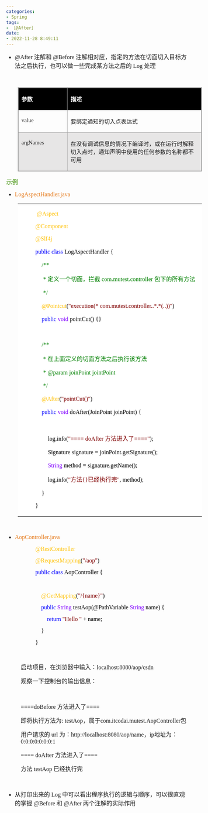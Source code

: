 ```yaml
---
categories:
- Spring
tags:
- ［@After］
date:
- 2022-11-28 8:49:11
---
```


<ul style="list-style-type:disc">
    <li><span style="font-size:12.0pt"><span style="font-family:&quot;Comic Sans MS&quot;">@After </span></span><span
            style="font-size:12.0pt"><span style="font-family:&quot;Microsoft YaHei UI&quot;">注解和</span></span><span
            style="font-size:12.0pt"><span style="font-family:&quot;Comic Sans MS&quot;"> @Before </span></span><span
            style="font-size:12.0pt"><span
                style="font-family:&quot;Microsoft YaHei UI&quot;">注解相对应，指定的方法在切面切入目标方法之后执行，也可以做一些完成某方法之后的</span></span><span
            style="font-size:12.0pt"><span style="font-family:&quot;Comic Sans MS&quot;"> Log </span></span><span
            style="font-size:12.0pt"><span style="font-family:&quot;Microsoft YaHei UI&quot;">处理</span></span></li>
</ul>
<p><span style="font-size:12.0pt"><span style="font-family:&quot;Microsoft YaHei UI&quot;"><span
                style="color:#70ad47">&nbsp;</span></span></span></p>
<table summary="" cellspacing="0"
    style="border-collapse:collapse; border-color:#a3a3a3; border-style:solid; border-width:1px; margin-left:32px"
    class=" cke_show_border">
    <tbody>
        <tr>
            <td
                style="background-color:black; border-bottom:1px solid #a3a3a3; border-left:1px solid #a3a3a3; border-right:1px solid #a3a3a3; border-top:1px solid #a3a3a3; vertical-align:top; width:1.4784in">
                <p><span style="font-size:11.5pt"><span style="font-family:&quot;Microsoft YaHei UI&quot;"><span
                                style="color:white"><strong>参数</strong></span></span></span></p>
            </td>
            <td
                style="background-color:black; border-bottom:1px solid #a3a3a3; border-left:1px solid #a3a3a3; border-right:1px solid #a3a3a3; border-top:1px solid #a3a3a3; vertical-align:top; width:5.0659in">
                <p><span style="font-size:11.5pt"><span style="font-family:&quot;Microsoft YaHei UI&quot;"><span
                                style="color:white"><strong>描述</strong></span></span></span></p>
            </td>
        </tr>
        <tr>
            <td
                style="border-bottom:1px solid #a3a3a3; border-left:1px solid #a3a3a3; border-right:1px solid #a3a3a3; border-top:1px solid #a3a3a3; vertical-align:top; width:1.4784in">
                <p><span style="font-size:11.5pt"><span style="font-family:&quot;Comic Sans MS&quot;"><span
                                style="color:#333333">value</span></span></span></p>
            </td>
            <td
                style="border-bottom:1px solid #a3a3a3; border-left:1px solid #a3a3a3; border-right:1px solid #a3a3a3; border-top:1px solid #a3a3a3; vertical-align:top; width:5.0659in">
                <p><span style="font-size:11.5pt"><span
                            style="font-family:&quot;Microsoft YaHei UI&quot;">要绑定通知的切入点表达式</span></span></p>
            </td>
        </tr>
        <tr>
            <td
                style="background-color:#e7e6e6; border-bottom:1px solid #a3a3a3; border-left:1px solid #a3a3a3; border-right:1px solid #a3a3a3; border-top:1px solid #a3a3a3; vertical-align:top; width:1.4784in">
                <p><span style="font-size:11.5pt"><span
                            style="font-family:&quot;Comic Sans MS&quot;">argNames</span></span></p>
            </td>
            <td
                style="background-color:#e7e6e6; border-bottom:1px solid #a3a3a3; border-left:1px solid #a3a3a3; border-right:1px solid #a3a3a3; border-top:1px solid #a3a3a3; vertical-align:top; width:5.1013in">
                <p><span style="font-size:11.5pt"><span
                            style="font-family:&quot;Microsoft YaHei UI&quot;">在没有调试信息的情况下编译时，或在运行时解释切入点时，通知声明中使用的任何参数的名称都不可用</span></span>
                </p>
            </td>
        </tr>
    </tbody>
</table>
<p><span style="font-size:12.0pt"><span style="font-family:&quot;Microsoft YaHei UI&quot;"><span
                style="color:#70ad47"><strong>示例</strong></span></span></span></p>
<ul>
    <li><span style="color:#e67e22;"><span style="font-size:12.0pt"><span
                    style="font-family:&quot;Microsoft YaHei UI&quot;"><strong></strong></span><span
                    style="font-family:&quot;Comic Sans MS&quot;">LogAspectHandler</span></span><span
                style="font-size:12.0pt"><span
                    style="font-family:&quot;Comic Sans MS&quot;">.java</span></span></span><br></li>
</ul>
<table summary="" cellspacing="0"
    style="border-collapse:collapse; border-color:#a3a3a3; border-style:solid; border-width:0px; margin-left:32px"
    class=" cke_show_border">
    <tbody>
        <tr>
            <td
                style="background-color:white; border-bottom:0px; border-left:0px; border-right:0px; border-top:0px; vertical-align:top; width:5.2736in">
                <p style="margin-left: 40px;"><span style="font-size:12.0pt"><span
                            style="font-family:&quot;Comic Sans MS&quot;"><span
                                style="color:#ed7d31">&nbsp;</span></span></span><span style="font-size:12.0pt"><span
                            style="font-family:&quot;Comic Sans MS&quot;"><span
                                style="color:#ffc000">@Aspect</span></span></span></p>
                <p style="margin-left: 40px;"><span style="font-size:12.0pt"><span
                            style="font-family:&quot;Comic Sans MS&quot;"><span
                                style="color:#ffc000">@Component</span></span></span></p>
                <p style="margin-left: 40px;"><span style="font-size:12.0pt"><span
                            style="font-family:&quot;Comic Sans MS&quot;"><span
                                style="color:#ffc000">@Slf4j</span></span></span></p>
                <p style="margin-left: 40px;"><span style="font-size:12.0pt"><span
                            style="font-family:&quot;Comic Sans MS&quot;"><span
                                style="color:blue">public</span></span>&nbsp;<span
                            style="font-family:&quot;Comic Sans MS&quot;"><span
                                style="color:blue">class</span></span>&nbsp;<span
                            style="font-family:&quot;Comic Sans MS&quot;"><span
                                style="color:black">LogAspectHandler</span></span>&nbsp;<span
                            style="font-family:&quot;Comic Sans MS&quot;"><span
                                style="color:black">{</span></span></span></p>
                <p style="margin-left: 40px;"><span style="font-size:12.0pt">&nbsp;&nbsp;&nbsp;&nbsp;<span
                            style="font-family:&quot;Comic Sans MS&quot;"><span
                                style="color:green">/**</span></span></span></p>
                <p style="margin-left: 40px;"><span style="font-size:12.0pt"><span
                            style="color:green">&nbsp;&nbsp;&nbsp;&nbsp;&nbsp;<span
                                style="font-family:&quot;Comic Sans MS&quot;">*</span><span
                                style="font-family:&quot;Microsoft YaHei UI&quot;">&nbsp;定义一个切面，拦截&nbsp;</span><span
                                style="font-family:&quot;Comic Sans MS&quot;">com.mutest.controller</span><span
                                style="font-family:&quot;Microsoft YaHei UI&quot;">&nbsp;包下的所有方法</span></span></span>
                </p>
                <p style="margin-left: 40px;"><span style="font-size:12.0pt"><span
                            style="color:green">&nbsp;&nbsp;&nbsp;&nbsp;&nbsp;<span
                                style="font-family:&quot;Comic Sans MS&quot;">*/</span></span></span></p>
                <p style="margin-left: 40px;"><span style="font-size:12.0pt">&nbsp;&nbsp;&nbsp;&nbsp;<span
                            style="font-family:&quot;Comic Sans MS&quot;"><span
                                style="color:#ffc000">@Pointcut</span></span><span
                            style="font-family:&quot;Comic Sans MS&quot;"><span style="color:black">(</span></span><span
                            style="font-family:&quot;Comic Sans MS&quot;"><span
                                style="color:maroon">"execution(*</span></span>&nbsp;<span
                            style="font-family:&quot;Comic Sans MS&quot;"><span
                                style="color:maroon">com.mutest.controller..*.*(..))"</span></span><span
                            style="font-family:&quot;Comic Sans MS&quot;"><span
                                style="color:black">)</span></span></span></p>
                <p style="margin-left: 40px;"><span style="font-size:12.0pt">&nbsp;&nbsp;&nbsp;&nbsp;<span
                            style="font-family:&quot;Comic Sans MS&quot;"><span
                                style="color:blue">public</span></span>&nbsp;<span
                            style="font-family:&quot;Comic Sans MS&quot;"><span
                                style="color:#8000ff">void</span></span>&nbsp;<span
                            style="font-family:&quot;Comic Sans MS&quot;"><span
                                style="color:black">pointCut()</span></span>&nbsp;<span
                            style="font-family:&quot;Comic Sans MS&quot;"><span
                                style="color:black">{}</span></span></span></p>
                <p style="margin-left: 40px;"><span style="font-size:12.0pt"><span
                            style="font-family:&quot;Comic Sans MS&quot;">&nbsp;</span></span></p>
                <p style="margin-left: 40px;"><span style="font-size:12.0pt">&nbsp;&nbsp;&nbsp;&nbsp;<span
                            style="font-family:&quot;Comic Sans MS&quot;"><span
                                style="color:green">/**</span></span></span></p>
                <p style="margin-left: 40px;"><span style="font-size:12.0pt"><span
                            style="color:green">&nbsp;&nbsp;&nbsp;&nbsp;&nbsp;<span
                                style="font-family:&quot;Comic Sans MS&quot;">*</span><span
                                style="font-family:&quot;Microsoft YaHei UI&quot;">&nbsp;在上面定义的切面方法之后执行该方法</span></span></span>
                </p>
                <p style="margin-left: 40px;"><span style="font-size:12.0pt"><span
                            style="color:green">&nbsp;&nbsp;&nbsp;&nbsp;&nbsp;<span
                                style="font-family:&quot;Comic Sans MS&quot;">*</span>&nbsp;<span
                                style="font-family:&quot;Comic Sans MS&quot;">@param</span>&nbsp;<span
                                style="font-family:&quot;Comic Sans MS&quot;">joinPoint</span>&nbsp;<span
                                style="font-family:&quot;Comic Sans MS&quot;">jointPoint</span></span></span></p>
                <p style="margin-left: 40px;"><span style="font-size:12.0pt"><span
                            style="color:green">&nbsp;&nbsp;&nbsp;&nbsp;&nbsp;<span
                                style="font-family:&quot;Comic Sans MS&quot;">*/</span></span></span></p>
                <p style="margin-left: 40px;"><span style="font-size:12.0pt">&nbsp;&nbsp;&nbsp;&nbsp;<span
                            style="font-family:&quot;Comic Sans MS&quot;"><span
                                style="color:#ffc000">@After</span></span><span
                            style="font-family:&quot;Comic Sans MS&quot;"><span style="color:black">(</span></span><span
                            style="font-family:&quot;Comic Sans MS&quot;"><span
                                style="color:maroon">"pointCut()"</span></span><span
                            style="font-family:&quot;Comic Sans MS&quot;"><span
                                style="color:black">)</span></span></span></p>
                <p style="margin-left: 40px;"><span style="font-size:12.0pt">&nbsp;&nbsp;&nbsp;&nbsp;<span
                            style="font-family:&quot;Comic Sans MS&quot;"><span
                                style="color:blue">public</span></span>&nbsp;<span
                            style="font-family:&quot;Comic Sans MS&quot;"><span
                                style="color:#8000ff">void</span></span>&nbsp;<span
                            style="font-family:&quot;Comic Sans MS&quot;"><span
                                style="color:black">doAfter(JoinPoint</span></span>&nbsp;<span
                            style="font-family:&quot;Comic Sans MS&quot;"><span
                                style="color:black">joinPoint)</span></span>&nbsp;<span
                            style="font-family:&quot;Comic Sans MS&quot;"><span
                                style="color:black">{</span></span></span></p>
                <p style="margin-left: 40px;"><span style="font-size:12.0pt"><span
                            style="font-family:&quot;Comic Sans MS&quot;">&nbsp;</span></span></p>
                <p style="margin-left: 40px;"><span
                        style="font-size:12.0pt">&nbsp;&nbsp;&nbsp;&nbsp;&nbsp;&nbsp;&nbsp;&nbsp;<span
                            style="font-family:&quot;Comic Sans MS&quot;"><span
                                style="color:black">log.info(</span></span><span
                            style="font-family:&quot;Comic Sans MS&quot;"><span
                                style="color:maroon">"====</span></span>&nbsp;<span
                            style="font-family:&quot;Comic Sans MS&quot;"><span
                                style="color:maroon">doAfter</span></span><span
                            style="font-family:&quot;Microsoft YaHei UI&quot;"><span
                                style="color:maroon">&nbsp;方法进入了</span></span><span
                            style="font-family:&quot;Comic Sans MS&quot;"><span
                                style="color:maroon">===="</span></span><span
                            style="font-family:&quot;Comic Sans MS&quot;"><span
                                style="color:black">);</span></span></span></p>
                <p style="margin-left: 40px;"><span style="font-size:12.0pt"><span
                            style="color:black">&nbsp;&nbsp;&nbsp;&nbsp;&nbsp;&nbsp;&nbsp;&nbsp;<span
                                style="font-family:&quot;Comic Sans MS&quot;">Signature</span>&nbsp;<span
                                style="font-family:&quot;Comic Sans MS&quot;">signature</span>&nbsp;<span
                                style="font-family:&quot;Comic Sans MS&quot;">=</span>&nbsp;<span
                                style="font-family:&quot;Comic Sans MS&quot;">joinPoint.getSignature();</span></span></span>
                </p>
                <p style="margin-left: 40px;"><span
                        style="font-size:12.0pt">&nbsp;&nbsp;&nbsp;&nbsp;&nbsp;&nbsp;&nbsp;&nbsp;<span
                            style="font-family:&quot;Comic Sans MS&quot;"><span
                                style="color:#8000ff">String</span></span>&nbsp;<span
                            style="font-family:&quot;Comic Sans MS&quot;"><span
                                style="color:black">method</span></span>&nbsp;<span
                            style="font-family:&quot;Comic Sans MS&quot;"><span
                                style="color:black">=</span></span>&nbsp;<span
                            style="font-family:&quot;Comic Sans MS&quot;"><span
                                style="color:black">signature.getName();</span></span></span></p>
                <p style="margin-left: 40px;"><span
                        style="font-size:12.0pt">&nbsp;&nbsp;&nbsp;&nbsp;&nbsp;&nbsp;&nbsp;&nbsp;<span
                            style="font-family:&quot;Comic Sans MS&quot;"><span
                                style="color:black">log.info(</span></span><span
                            style="font-family:&quot;Comic Sans MS&quot;"><span
                                style="color:maroon">"</span></span><span
                            style="font-family:&quot;Microsoft YaHei UI&quot;"><span
                                style="color:maroon">方法</span></span><span
                            style="font-family:&quot;Comic Sans MS&quot;"><span
                                style="color:maroon">{}</span></span><span
                            style="font-family:&quot;Microsoft YaHei UI&quot;"><span
                                style="color:maroon">已经执行完</span></span><span
                            style="font-family:&quot;Comic Sans MS&quot;"><span
                                style="color:maroon">"</span></span><span
                            style="font-family:&quot;Comic Sans MS&quot;"><span
                                style="color:black">,</span></span>&nbsp;<span
                            style="font-family:&quot;Comic Sans MS&quot;"><span
                                style="color:black">method);</span></span></span></p>
                <p style="margin-left: 40px;"><span style="font-size:12.0pt"><span
                            style="color:black">&nbsp;&nbsp;&nbsp;&nbsp;<span
                                style="font-family:&quot;Comic Sans MS&quot;">}</span></span></span></p>
                <p style="margin-left: 40px;"><span style="font-size:12.0pt"><span
                            style="font-family:&quot;Comic Sans MS&quot;"><span
                                style="color:black">}</span></span></span><br></p>
            </td>
        </tr>
    </tbody>
</table>
<p><br></p>
<ul>
    <li><span style="color:#e67e22;"><span style="font-size:12.0pt"><span style="font-family:SimSun"></span><span
                    style="font-family:&quot;Comic Sans MS&quot;">AopController</span></span><span
                style="font-size:12.0pt"><span style="font-family:&quot;Comic Sans MS&quot;">.java</span></span></span>
    </li>
</ul><span style="color:#e67e22;"><span style="font-size:12.0pt"><span
            style="font-family:&quot;Comic Sans MS&quot;"></span></span></span>
<p style="margin-left: 80px;"><span style="font-size:12.0pt"><span style="font-family:&quot;Comic Sans MS&quot;"><span
                style="color:#ffc000">@RestController</span></span></span></p>
<p style="margin-left: 80px;"><span style="font-size:12.0pt"><span style="font-family:&quot;Comic Sans MS&quot;"><span
                style="color:#ffc000">@RequestMapping</span><span style="color:black">(</span><span
                style="color:maroon">"/aop"</span><span style="color:black">)</span></span></span></p>
<p style="margin-left: 80px;"><span style="font-size:12.0pt"><span style="font-family:&quot;Comic Sans MS&quot;"><span
                style="color:blue">public</span>&nbsp;<span style="color:blue">class</span><span
                style="color:black">&nbsp;AopController&nbsp;{</span></span></span></p>
<p style="margin-left: 80px;"><span style="font-size:12.0pt"><span
            style="font-family:&quot;Microsoft YaHei&quot;">&nbsp;</span></span></p>
<p style="margin-left: 80px;"><span style="font-size:12.0pt"><span
            style="font-family:&quot;Comic Sans MS&quot;">&nbsp;&nbsp;&nbsp;&nbsp;<span
                style="color:#ffc000">@GetMapping</span><span style="color:black">(</span><span
                style="color:maroon">"/{name}"</span><span style="color:black">)</span></span></span></p>
<p style="margin-left: 80px;"><span style="font-size:12.0pt"><span
            style="font-family:&quot;Comic Sans MS&quot;">&nbsp;&nbsp;&nbsp;&nbsp;<span
                style="color:blue">public</span>&nbsp;<span style="color:#8000ff">String</span><span
                style="color:black">&nbsp;testAop(@PathVariable&nbsp;</span><span
                style="color:#8000ff">String</span><span style="color:black">&nbsp;name)&nbsp;{</span></span></span></p>
<p style="margin-left: 80px;"><span style="font-size:12.0pt"><span
            style="font-family:&quot;Comic Sans MS&quot;">&nbsp;&nbsp;&nbsp;&nbsp;&nbsp;&nbsp;&nbsp;&nbsp;<span
                style="color:blue">return</span>&nbsp;<span style="color:maroon">"Hello&nbsp;"</span><span
                style="color:black">&nbsp;+&nbsp;name;</span></span></span></p>
<p style="margin-left: 80px;"><span style="font-size:12.0pt"><span style="font-family:&quot;Comic Sans MS&quot;"><span
                style="color:black">&nbsp;&nbsp;&nbsp;&nbsp;}</span></span></span></p>
<p style="margin-left: 80px;"><span style="font-size:12.0pt"><span style="font-family:&quot;Comic Sans MS&quot;"><span
                style="color:black">}</span></span></span></p>
<p><span style="color:#e67e22;"><span style="font-size:12.0pt"><span
                style="font-family:&quot;Comic Sans MS&quot;"></span></span></span><br></p>
<p style="margin-left: 40px;"><span style="font-size:12.0pt"><span
            style="font-family:&quot;Microsoft YaHei UI&quot;">启动项目，在浏览器中输入：</span><span
            style="font-family:&quot;Comic Sans MS&quot;">localhost:8080/aop/csdn</span></span></p>
<p style="margin-left: 40px;"><span style="font-size:12.0pt"><span
            style="font-family:&quot;Microsoft YaHei UI&quot;">观察一下控制台的输出信息：</span></span></p>
<p><span style="font-size:12.0pt"><span style="font-family:&quot;Comic Sans MS&quot;">&nbsp;</span></span></p>
<p style="margin-left: 40px;"><span style="font-size:12.0pt"><span
            style="font-family:&quot;Comic Sans MS&quot;">====doBefore </span><span
            style="font-family:&quot;Microsoft YaHei UI&quot;">方法进入了</span><span
            style="font-family:&quot;Comic Sans MS&quot;">====&nbsp; </span></span></p>
<p style="margin-left: 40px;"><span style="font-size:12.0pt"><span
            style="font-family:&quot;Microsoft YaHei UI&quot;">即将执行方法为</span><span
            style="font-family:&quot;Comic Sans MS&quot;">: testAop</span><span
            style="font-family:&quot;Microsoft YaHei UI&quot;">，属于</span><span
            style="font-family:&quot;Comic Sans MS&quot;">com.itcodai.mutest.AopController</span><span
            style="font-family:&quot;Microsoft YaHei UI&quot;">包</span>&nbsp; </span></p>
<p style="margin-left: 40px;"><span style="font-size:12.0pt"><span
            style="font-family:&quot;Microsoft YaHei UI&quot;">用户请求的</span><span
            style="font-family:&quot;Comic Sans MS&quot;"> url </span><span
            style="font-family:&quot;Microsoft YaHei UI&quot;">为：</span><span
            style="font-family:&quot;Comic Sans MS&quot;">http://localhost:8080/aop/name</span><span
            style="font-family:&quot;Microsoft YaHei UI&quot;">，</span><span
            style="font-family:&quot;Comic Sans MS&quot;">ip</span><span
            style="font-family:&quot;Microsoft YaHei UI&quot;">地址为：</span><span
            style="font-family:&quot;Comic Sans MS&quot;">0:0:0:0:0:0:0:1&nbsp; </span></span></p>
<p style="margin-left: 40px;"><span style="font-size:12.0pt"><span style="font-family:&quot;Comic Sans MS&quot;">====
            doAfter </span><span style="font-family:&quot;Microsoft YaHei UI&quot;">方法进入了</span><span
            style="font-family:&quot;Comic Sans MS&quot;">====&nbsp; </span></span></p>
<p style="margin-left: 40px;"><span style="font-size:12.0pt"><span
            style="font-family:&quot;Microsoft YaHei UI&quot;">方法</span><span
            style="font-family:&quot;Comic Sans MS&quot;"> testAop </span><span
            style="font-family:&quot;Microsoft YaHei UI&quot;">已经执行完</span></span></p>
<p><span style="font-size:12.0pt"><span style="font-family:&quot;Comic Sans MS&quot;">&nbsp;</span></span></p>
<ul style="list-style-type:disc">
    <li><span style="font-size:12.0pt"><span
                style="font-family:&quot;Microsoft YaHei UI&quot;">从打印出来的</span></span><span
            style="font-size:12.0pt"><span style="font-family:&quot;Comic Sans MS&quot;"> Log </span></span><span
            style="font-size:12.0pt"><span
                style="font-family:&quot;Microsoft YaHei UI&quot;">中可以看出程序执行的逻辑与顺序，可以很直观的掌握</span></span><span
            style="font-size:12.0pt"><span style="font-family:&quot;Comic Sans MS&quot;"> @Before </span></span><span
            style="font-size:12.0pt"><span style="font-family:&quot;Microsoft YaHei UI&quot;">和</span></span><span
            style="font-size:12.0pt"><span style="font-family:&quot;Comic Sans MS&quot;"> @After </span></span><span
            style="font-size:12.0pt"><span style="font-family:&quot;Microsoft YaHei UI&quot;">两个注解的实际作用</span></span>
    </li>
</ul>